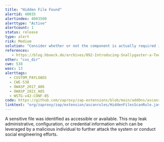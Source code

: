 ```yaml
---
title: "Hidden File Found"
alertid: 40035
alertindex: 4003500
alerttype: "Active"
alertcount: 1
status: release
type: alert
risk: Medium
solution: "Consider whether or not the component is actually required in production, if it isn't then disable it. If it is then ensure access to it requires appropriate authentication and authorization, or limit exposure to internal systems or specific source IPs, etc."
references:
   - https://blog.hboeck.de/archives/892-Introducing-Snallygaster-a-Tool-to-Scan-for-Secrets-on-Web-Servers.html
other: "cvs_dir"
cwe: 538
wasc: 13
alerttags: 
  - CUSTOM_PAYLOADS
  - CWE-538
  - OWASP_2017_A06
  - OWASP_2021_A05
  - WSTG-v42-CONF-05
code: https://github.com/zaproxy/zap-extensions/blob/main/addOns/ascanrules/src/main/java/org/zaproxy/zap/extension/ascanrules/HiddenFilesScanRule.java
linktext: "org/zaproxy/zap/extension/ascanrules/HiddenFilesScanRule.java"
---
```

A sensitive file was identified as accessible or available. This may leak administrative, configuration, or credential information which can be leveraged by a malicious individual to further attack the system or conduct social engineering efforts.
